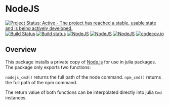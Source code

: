 # NodeJS

[![Project Status: Active - The project has reached a stable, usable state and is being actively developed.](http://www.repostatus.org/badges/latest/active.svg)](http://www.repostatus.org/#active)
[![Build Status](https://travis-ci.org/davidanthoff/NodeJS.jl.svg?branch=master)](https://travis-ci.org/davidanthoff/NodeJS.jl)
[![Build status](https://ci.appveyor.com/api/projects/status/5o398n4i1ug23v4s/branch/master?svg=true)](https://ci.appveyor.com/project/davidanthoff/nodejs-jl/branch/master)
[![NodeJS](http://pkg.julialang.org/badges/NodeJS_0.4.svg)](http://pkg.julialang.org/?pkg=NodeJS)
[![NodeJS](http://pkg.julialang.org/badges/NodeJS_0.5.svg)](http://pkg.julialang.org/?pkg=NodeJS)
[![NodeJS](http://pkg.julialang.org/badges/NodeJS_0.6.svg)](http://pkg.julialang.org/?pkg=NodeJS)
[![codecov.io](http://codecov.io/github/davidanthoff/NodeJS.jl/coverage.svg?branch=master)](http://codecov.io/github/davidanthoff/NodeJS.jl?branch=master)

## Overview

This package installs a private copy of [Node.js](https://nodejs.org/en/) for use in julia packages. The package only exports two functions:

``nodejs_cmd()`` returns the full path of the node command.
``npm_cmd()`` returns the full path of the npm command.

The return value of both functions can be interpolated directly into julia ``Cmd`` instances.
